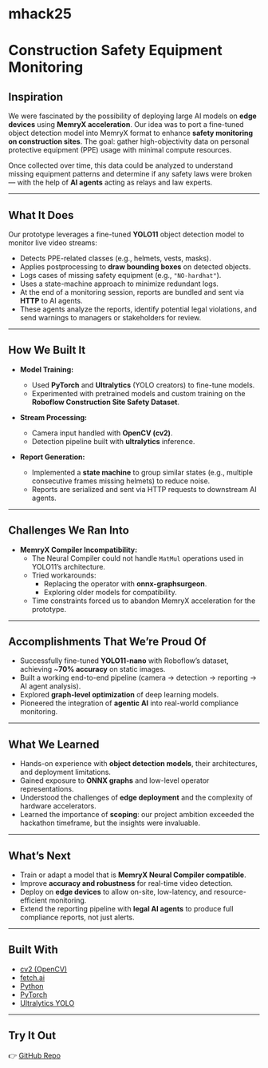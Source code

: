 # mhack25
# Construction Safety Equipment Monitoring

## Inspiration  
We were fascinated by the possibility of deploying large AI models on **edge devices** using **MemryX acceleration**. Our idea was to port a fine-tuned object detection model into MemryX format to enhance **safety monitoring on construction sites**. The goal: gather high-objectivity data on personal protective equipment (PPE) usage with minimal compute resources.  

Once collected over time, this data could be analyzed to understand missing equipment patterns and determine if any safety laws were broken — with the help of **AI agents** acting as relays and law experts.

---

## What It Does  
Our prototype leverages a fine-tuned **YOLO11** object detection model to monitor live video streams:  
- Detects PPE-related classes (e.g., helmets, vests, masks).  
- Applies postprocessing to **draw bounding boxes** on detected objects.  
- Logs cases of missing safety equipment (e.g., `"NO-hardhat"`).  
- Uses a state-machine approach to minimize redundant logs.  
- At the end of a monitoring session, reports are bundled and sent via **HTTP** to AI agents.  
- These agents analyze the reports, identify potential legal violations, and send warnings to managers or stakeholders for review.

---

## How We Built It  
- **Model Training:**  
  - Used **PyTorch** and **Ultralytics** (YOLO creators) to fine-tune models.  
  - Experimented with pretrained models and custom training on the **Roboflow Construction Site Safety Dataset**.  

- **Stream Processing:**  
  - Camera input handled with **OpenCV (cv2)**.  
  - Detection pipeline built with **ultralytics** inference.  

- **Report Generation:**  
  - Implemented a **state machine** to group similar states (e.g., multiple consecutive frames missing helmets) to reduce noise.  
  - Reports are serialized and sent via HTTP requests to downstream AI agents.  

---

## Challenges We Ran Into  
- **MemryX Compiler Incompatibility:**  
  - The Neural Compiler could not handle `MatMul` operations used in YOLO11’s architecture.  
  - Tried workarounds:  
    - Replacing the operator with **onnx-graphsurgeon**.  
    - Exploring older models for compatibility.  
  - Time constraints forced us to abandon MemryX acceleration for the prototype.  

---

## Accomplishments That We’re Proud Of  
- Successfully fine-tuned **YOLO11-nano** with Roboflow’s dataset, achieving ~**70% accuracy** on static images.  
- Built a working end-to-end pipeline (camera → detection → reporting → AI agent analysis).  
- Explored **graph-level optimization** of deep learning models.  
- Pioneered the integration of **agentic AI** into real-world compliance monitoring.  

---

## What We Learned  
- Hands-on experience with **object detection models**, their architectures, and deployment limitations.  
- Gained exposure to **ONNX graphs** and low-level operator representations.  
- Understood the challenges of **edge deployment** and the complexity of hardware accelerators.  
- Learned the importance of **scoping**: our project ambition exceeded the hackathon timeframe, but the insights were invaluable.  

---

## What’s Next  
- Train or adapt a model that is **MemryX Neural Compiler compatible**.  
- Improve **accuracy and robustness** for real-time video detection.  
- Deploy on **edge devices** to allow on-site, low-latency, and resource-efficient monitoring.  
- Extend the reporting pipeline with **legal AI agents** to produce full compliance reports, not just alerts.  

---

## Built With  
- [cv2 (OpenCV)](https://opencv.org/)  
- [fetch.ai](https://fetch.ai/)  
- [Python](https://www.python.org/)  
- [PyTorch](https://pytorch.org/)  
- [Ultralytics YOLO](https://github.com/ultralytics/ultralytics)  

---

## Try It Out  
👉 [GitHub Repo](#)  

